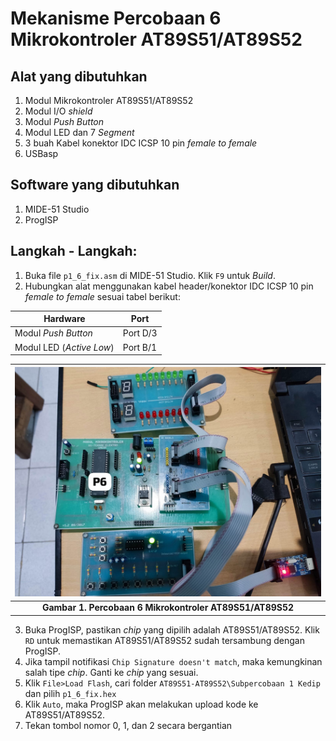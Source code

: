 # Mekanisme Percobaan 6 Mikrokontroler AT89S51/AT89S52
## Alat yang dibutuhkan
1. Modul Mikrokontroler AT89S51/AT89S52
2. Modul I/O _shield_
3. Modul _Push Button_
4. Modul LED dan 7 _Segment_
5. 3 buah Kabel konektor IDC ICSP 10 pin _female to female_
6. USBasp

## Software yang dibutuhkan
1. MIDE-51 Studio
2. ProgISP

## Langkah - Langkah:
1. Buka file ```p1_6_fix.asm``` di MIDE-51 Studio. Klik ```F9``` untuk _Build_.
2. Hubungkan alat menggunakan kabel header/konektor IDC ICSP 10 pin _female to female_ sesuai tabel berikut:

|Hardware|Port|
|---|---|
|Modul _Push Button_|Port D/3|
|Modul LED (_Active Low_)|Port B/1|

|![Percobaan 6 Mikrokontroler AT89S51/AT89S52](/assets/images/AT89S51-AT89S52/P6.jpeg)|
|:--:|
|**Gambar 1. Percobaan 6 Mikrokontroler AT89S51/AT89S52**|



3. Buka ProgISP, pastikan _chip_ yang dipilih adalah AT89S51/AT89S52. Klik ```RD``` untuk memastikan AT89S51/AT89S52 sudah tersambung dengan ProgISP.
4. Jika tampil notifikasi ```Chip Signature doesn't match```, maka kemungkinan salah tipe _chip_. Ganti ke _chip_ yang sesuai.
5. Klik ```File>Load Flash```, cari folder ```AT89S51-AT89S52\Subpercobaan 1 Kedip``` dan pilih ```p1_6_fix.hex```
6. Klik ```Auto```, maka ProgISP akan melakukan upload kode ke AT89S51/AT89S52.
7. Tekan tombol nomor 0, 1, dan 2 secara bergantian